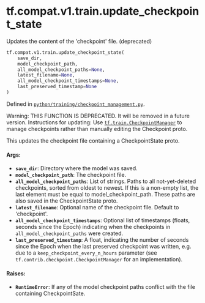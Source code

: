 <div itemscope itemtype="http://developers.google.com/ReferenceObject">
<meta itemprop="name" content="tf.compat.v1.train.update_checkpoint_state" />
<meta itemprop="path" content="Stable" />
</div>

# tf.compat.v1.train.update_checkpoint_state

Updates the content of the 'checkpoint' file. (deprecated)

``` python
tf.compat.v1.train.update_checkpoint_state(
    save_dir,
    model_checkpoint_path,
    all_model_checkpoint_paths=None,
    latest_filename=None,
    all_model_checkpoint_timestamps=None,
    last_preserved_timestamp=None
)
```



Defined in [`python/training/checkpoint_management.py`](/code/stable/tensorflow/python/training/checkpoint_management.py).

<!-- Placeholder for "Used in" -->

Warning: THIS FUNCTION IS DEPRECATED. It will be removed in a future version.
Instructions for updating:
Use <a href="../../../../tf/train/CheckpointManager.md"><code>tf.train.CheckpointManager</code></a> to manage checkpoints rather than manually editing the Checkpoint proto.

This updates the checkpoint file containing a CheckpointState
proto.

#### Args:


* <b>`save_dir`</b>: Directory where the model was saved.
* <b>`model_checkpoint_path`</b>: The checkpoint file.
* <b>`all_model_checkpoint_paths`</b>: List of strings.  Paths to all not-yet-deleted
  checkpoints, sorted from oldest to newest.  If this is a non-empty list,
  the last element must be equal to model_checkpoint_path.  These paths
  are also saved in the CheckpointState proto.
* <b>`latest_filename`</b>: Optional name of the checkpoint file.  Default to
  'checkpoint'.
* <b>`all_model_checkpoint_timestamps`</b>: Optional list of timestamps (floats,
  seconds since the Epoch) indicating when the checkpoints in
  `all_model_checkpoint_paths` were created.
* <b>`last_preserved_timestamp`</b>: A float, indicating the number of seconds since
  the Epoch when the last preserved checkpoint was written, e.g. due to a
  `keep_checkpoint_every_n_hours` parameter (see
  `tf.contrib.checkpoint.CheckpointManager` for an implementation).

#### Raises:


* <b>`RuntimeError`</b>: If any of the model checkpoint paths conflict with the file
  containing CheckpointSate.